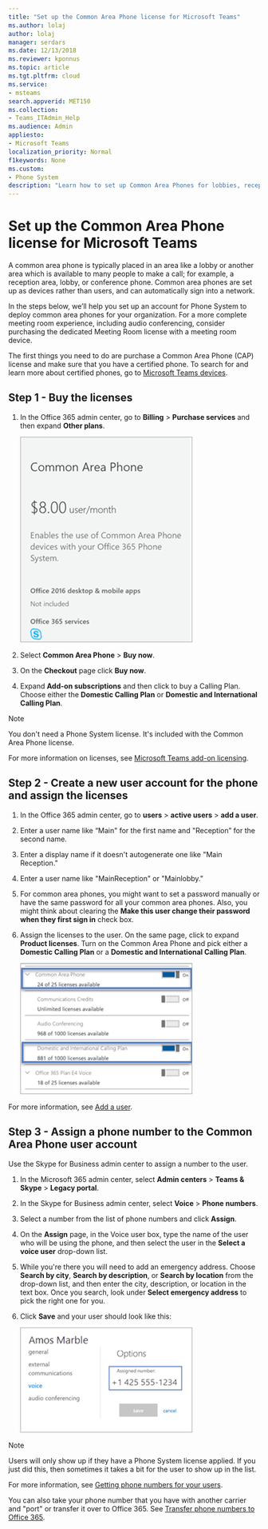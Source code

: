 ```yaml
---
title: "Set up the Common Area Phone license for Microsoft Teams"
ms.author: lolaj
author: lolaj
manager: serdars
ms.date: 12/13/2018
ms.reviewer: kponnus
ms.topic: article
ms.tgt.pltfrm: cloud
ms.service: 
- msteams
search.appverid: MET150
ms.collection:
- Teams_ITAdmin_Help
ms.audience: Admin
appliesto:
- Microsoft Teams
localization_priority: Normal
f1keywords: None
ms.custom:
- Phone System
description: "Learn how to set up Common Area Phones for lobbies, reception areas, and conference rooms "
---
```


# Set up the Common Area Phone license for Microsoft Teams

A common area phone is typically placed in an area like a lobby or another area which is available to many people to make a call; for example, a reception area, lobby, or conference phone. Common area phones are set up as devices rather than users, and can automatically sign into a network.

In the steps below, we’ll help you set up an account for Phone System to deploy common area phones for your organization. For a more complete meeting room experience, including audio conferencing, consider purchasing the dedicated Meeting Room license with a meeting room device. 

The first things you need to do are purchase a Common Area Phone (CAP) license and make sure that you have a certified phone. To search for and learn more about certified phones, go to [Microsoft Teams devices](https://products.office.com/microsoft-teams/across-devices?ms.url=officecomteamsdevices&rtc=1). 

## Step 1 - Buy the licenses

1. In the Office 365 admin center, go to **Billing** > **Purchase services** and then expand **Other plans**.

    ![Screenshot showing the Common Area Phone tile](media/set-up-common-area-phone-image1.png)

2. Select **Common Area Phone** > **Buy now**.

3. On the **Checkout** page click **Buy now**.

4. Expand **Add-on subscriptions** and then click to buy a Calling Plan. Choose either the **Domestic Calling Plan** or **Domestic and International Calling Plan**.

> [!NOTE]
> You don't need a Phone System license. It's included with the Common Area Phone license.

For more information on licenses, see [Microsoft Teams add-on licensing](teams-add-on-licensing/microsoft-teams-add-on-licensing.md).

## Step 2 - Create a new user account for the phone and assign the licenses

1. In the Office 365 admin center, go to **users** > **active users** > **add a user**.

2. Enter a user name like “Main" for the first name and "Reception” for the second name.

3. Enter a display name if it doesn't autogenerate one like "Main Reception."

4. Enter a user name like "MainReception" or "Mainlobby."

5. For common area phones, you might want to set a password manually or have the same password for all your common area phones. Also, you might think about clearing the **Make this user change their password when they first sign in** check box.

6. Assign the licenses to the user. On the same page, click to expand **Product licenses**. Turn on the Common Area Phone and pick either a **Domestic Calling Plan** or a **Domestic and International Calling Plan**. 

    ![Screenshot showing license assignment](media/set-up-common-area-phone-image2.png)

For more information, see [Add a user](https://docs.microsoft.com/office365/admin/add-users/add-users?redirectSourcePath=%252farticle%252f1970f7d6-03b5-442f-b385-5880b9c256ec&view=o365-worldwide).

## Step 3 - Assign a phone number to the Common Area Phone user account

Use the Skype for Business admin center to assign a number to the user.

1. In the Microsoft 365 admin center, select **Admin centers** > **Teams & Skype** > **Legacy portal**.

2. In the Skype for Business admin center, select **Voice** > **Phone numbers**.

3.	Select a number from the list of phone numbers and click **Assign**.

4. On the **Assign** page, in the Voice user box, type the name of the user who will be using the phone, and then select the user in the **Select a voice user** drop-down list.

5. While you're there you will need to add an emergency address. Choose **Search by city**, **Search by description**, or **Search by location** from the drop-down list, and then enter the city, description, or location in the text box. Once you search, look under **Select emergency address** to pick the right one for you.

6. Click **Save** and your user should look like this:

   ![Screenshot showing license assignment](media/set-up-common-area-phone-image3.png)

> [!NOTE]
> Users will only show up if they have a Phone System license applied. If you just did this, then sometimes it takes a bit for the user to show up in the list.

For more information, see [Getting phone numbers for your users](https://docs.microsoft.com/skypeforbusiness/what-are-calling-plans-in-office-365/getting-phone-numbers-for-your-users).

You can also take your phone number that you have with another carrier and "port" or transfer it over to Office 365. See [Transfer phone numbers to Office 365](transfer-phone-numbers-to-office-365.md).


